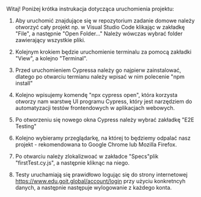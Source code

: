 Witaj!
Poniżej krótka instrukacja dotycząca uruchomienia projektu:

1. Aby uruchomić znajdujące się w repozytorium zadanie domowe należy otworzyć cały projekt np. w Visual Studio Code klikając w zakładkę "File", a następnie "Open Folder..."
Należy wówczas wybrać folder zawierający wszystkie pliki.

2. Kolejnym krokiem będzie uruchomienie terminalu za pomocą zakładki "View", a kolejno "Terminal".

3. Przed uruchomieniem Cypressa należy go najpierw zainstalować, dlatego po otwarciu termianu należy wpisać w nim polecenie  "npm install" 

4. Kolejno wpisujemy komendę "npx cypress open", która korzysta otworzy nam warstwę UI programu Cypress, który jest narzędziem do automatyzacji testów frontendowych w aplikacjach webowych.

5. Po otworzeniu się nowego okna Cypress należy wybrać zakładkę "E2E Testing"

6. Kolejno wybieramy przeglądarkę, na której to będziemy odpalać nasz projekt - rekomendowana to Google Chrome lub Mozilla Firefox.

7. Po otwarciu należy zlokalizwoać w zakładce "Specs"plik "firstTest.cy.js", a następnie kliknąc na niego.

8. Testy uruchamiają się prawidłowo logując się do strony internetowej https://www.edu.goit.global/account/login przy użyciu konkretncyh danych, a następnie następuje wylogowanie z każdego konta.
